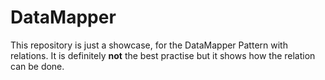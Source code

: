 # DataMapper

This repository is just a showcase, for the DataMapper Pattern with relations. It is definitely **not** the best practise
but it shows how the relation can be done.

